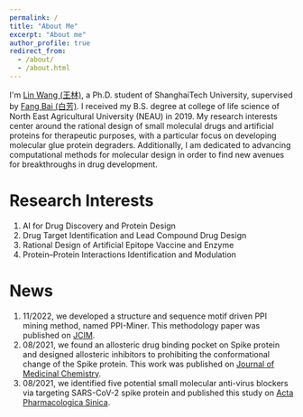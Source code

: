 ```yaml
---
permalink: /
title: "About Me"
excerpt: "About me"
author_profile: true
redirect_from: 
  - /about/
  - /about.html
---
```


I'm [Lin Wang \(王林\)](https://scholar.google.com.hk/citations?user=lFYS_EQAAAAJ&hl=zh-CN), a Ph.D. student of ShanghaiTech University, supervised by [Fang Bai \(白芳\)](https://scholar.google.com.hk/citations?user=FZ3zkfcAAAAJ&hl=zh-CN). I received my B.S. degree at college of life science of North East Agricultural University \(NEAU\) in 2019. My research interests center around the rational design of small moleculal drugs and artificial proteins for therapeutic purposes, with a particular focus on developing molecular glue protein degraders. Additionally, I am dedicated to advancing computational methods for molecular design in order to find new avenues for breakthroughs in drug development.

Research Interests
======
1. AI for Drug Discovery and Protein Design
2. Drug Target Identification and Lead Compound Drug Design
3. Rational Design of Artificial Epitope Vaccine and Enzyme
4. Protein–Protein Interactions Identification and Modulation

News
=======
1. 11/2022, we developed a structure and sequence motif driven PPI mining method, named PPI-Miner. This methodology paper was published on [JCIM](https://pubs.acs.org/doi/full/10.1021/acs.jcim.2c01033).
1. 08/2021, we found an allosteric drug binding pocket on Spike protein and designed allosteric inhibitors to prohibiting the conformational change of the Spike protein. This work was published on [Journal of Medicinal Chemistry](https://pubs.acs.org/doi/full/10.1021/acs.jmedchem.1c00320).
1. 08/2021, we identified five potential small molecular anti-virus blockers via targeting SARS-CoV-2 spike protein and published this study on [Acta Pharmacologica Sinica](https://www.nature.com/articles/s41401-021-00735-z).
